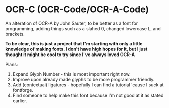 # OCR-C (OCR-Code/OCR-A-Code)
An alteration of OCR-A by John Sauter, to be better as a font for programming, adding things such as a slahed 0, changed lowercase L, and brackets.

**To be clear, this is just a project that I'm starting with only a little knowledge of making fonts. I don't have high hopes for it, but I just thought it might be cool to try since I've always loved OCR-A**

Plans:
1. Expand Glyph Number - this is most important right now.
2. Improve upon already made glyphs to be more programmer friendly.
3. Add (contextual) ligatures - hopefully I can find a tutorial 'cause I suck at fontforge.
4. Find someone to help make this font because I'm not good at it as stated earlier.

